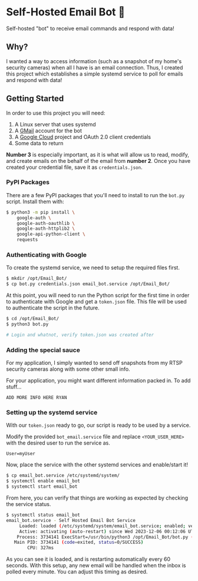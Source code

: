 # Self-Hosted Email Bot 🤖
Self-hosted "bot" to receive email commands and respond with data!

## Why?

I wanted a way to access information (such as a snapshot of my home's security
cameras) when all I have is an email connection. Thus, I created this project
which establishes a simple systemd service to poll for emails and respond with
data!

## Getting Started

In order to use this project you will need:

1. A Linux server that uses systemd
2. A [GMail](https://mail.google.com) account for the bot
3. A [Google Cloud](https://console.cloud.google.com) project and OAuth 2.0
   client credentials
4. Some data to return

**Number 3** is especially important, as it is what will allow us to read,
modify, and create emails on the behalf of the email from **number 2**. Once
you have created your credential file, save it as `credentials.json`.

### PyPI Packages

There are a few PyPI packages that you'll need to install to run the `bot.py`
script. Install them with:

```bash
$ python3 -m pip install \
    google-auth \
    google-auth-oauthlib \
    google-auth-httplib2 \
    google-api-python-client \
    requests
```

### Authenticating with Google

To create the systemd service, we need to setup the required files first.

```bash
$ mkdir /opt/Email_Bot/
$ cp bot.py credentials.json email_bot.service /opt/Email_Bot/
```

At this point, you will need to run the Python script for the first time in
order to authenticate with Google and get a `token.json` file. This file will
be used to authenticate the script in the future.

```bash
$ cd /opt/Email_Bot/
$ python3 bot.py

# Login and whatnot, verify token.json was created after
```

### Adding the special sauce

For my application, I simply wanted to send off snapshots from my RTSP security
cameras along with some other small info.

For your application, you might want different information packed in. To add
stuff...

```
ADD MORE INFO HERE RYAN
```

### Setting up the systemd service

With our `token.json` ready to go, our script is ready to be used by a service.

Modify the provided `bot_email.service` file and replace `<YOUR_USER_HERE>`
with the desired user to run the service as.

```
User=myUser
```

Now, place the service with the other systemd services and enable/start it!

```bash
$ cp email_bot.service /etc/systemd/system/
$ systemctl enable email_bot
$ systemctl start email_bot
```

From here, you can verify that things are working as expected by checking the
service status.

```bash
$ systemctl status email_bot
email_bot.service - Self Hosted Email Bot Service
     Loaded: loaded (/etc/systemd/system/email_bot.service; enabled; vendor preset: enabled)
     Active: activating (auto-restart) since Wed 2023-12-06 00:12:06 UTC; 33s ago
    Process: 3734141 ExecStart=/usr/bin/python3 /opt/Email_Bot/bot.py (code=exited, status=0/SUCCESS)
   Main PID: 3734141 (code=exited, status=0/SUCCESS)
        CPU: 327ms
```

As you can see it is loaded, and is restarting automatically every 60 seconds.
With this setup, any new email will be handled when the inbox is polled every
minute. You can adjust this timing as desired.
